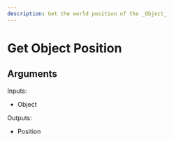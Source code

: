 ```yaml
---
description: Get the world position of the _Object_
---
```


# Get Object Position

## Arguments

Inputs:

- Object

Outputs:

- Position
